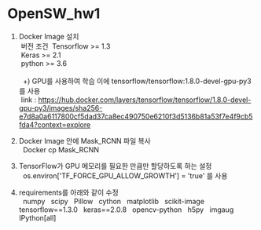 # OpenSW_hw1

1. Docker Image 설치<br/>
   &nbsp;버전 조건
   &nbsp;Tensorflow >= 1.3<br>
   &nbsp;Keras >= 2.1<br/>
   &nbsp;python >= 3.6<br/><br/>
   &nbsp; +)  GPU를 사용하여 학습
   이에 tensorflow/tensorflow:1.8.0-devel-gpu-py3를 사용<br/>
   &nbsp;link : https://hub.docker.com/layers/tensorflow/tensorflow/1.8.0-devel-gpu-py3/images/sha256-e7d8a0a6117800cf5dad37ca8ec490750e6210f3d5136b81a53f7e4f9cb5fda4?context=explore

2. Docker Image 안에 Mask_RCNN 파일 복사<br>
&nbsp; Docker cp Mask_RCNN

3. TensorFlow가 GPU 메모리를 필요한 만큼만 할당하도록 하는 설정<br>
&nbsp; os.environ['TF_FORCE_GPU_ALLOW_GROWTH'] = 'true' 를 사용

4. requirements를 아래와 같이 수정<br>
 &nbsp; numpy
&nbsp; scipy
&nbsp; Pillow
&nbsp; cython
&nbsp; matplotlib
&nbsp; scikit-image
&nbsp; tensorflow==1.3.0
&nbsp; keras==2.0.8
&nbsp; opencv-python
&nbsp; h5py
&nbsp; imgaug
&nbsp; IPython[all]


